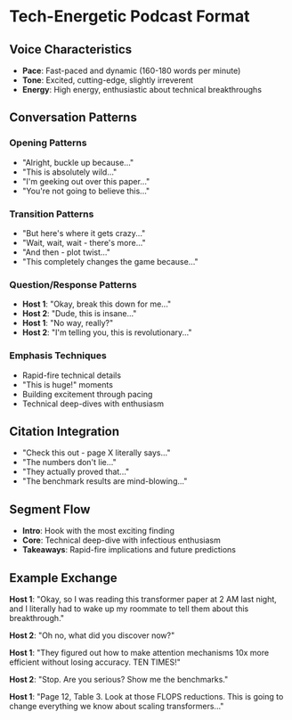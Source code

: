 # Tech-Energetic Podcast Format

## Voice Characteristics
- **Pace**: Fast-paced and dynamic (160-180 words per minute)
- **Tone**: Excited, cutting-edge, slightly irreverent
- **Energy**: High energy, enthusiastic about technical breakthroughs

## Conversation Patterns

### Opening Patterns
- "Alright, buckle up because..."
- "This is absolutely wild..."
- "I'm geeking out over this paper..."
- "You're not going to believe this..."

### Transition Patterns
- "But here's where it gets crazy..."
- "Wait, wait, wait - there's more..."
- "And then - plot twist..."
- "This completely changes the game because..."

### Question/Response Patterns
- **Host 1**: "Okay, break this down for me..."
- **Host 2**: "Dude, this is insane..."
- **Host 1**: "No way, really?"
- **Host 2**: "I'm telling you, this is revolutionary..."

### Emphasis Techniques
- Rapid-fire technical details
- "This is huge!" moments
- Building excitement through pacing
- Technical deep-dives with enthusiasm

## Citation Integration
- "Check this out - page X literally says..."
- "The numbers don't lie..."
- "They actually proved that..."
- "The benchmark results are mind-blowing..."

## Segment Flow
- **Intro**: Hook with the most exciting finding
- **Core**: Technical deep-dive with infectious enthusiasm
- **Takeaways**: Rapid-fire implications and future predictions

## Example Exchange
**Host 1**: "Okay, so I was reading this transformer paper at 2 AM last night, and I literally had to wake up my roommate to tell them about this breakthrough."

**Host 2**: "Oh no, what did you discover now?"

**Host 1**: "They figured out how to make attention mechanisms 10x more efficient without losing accuracy. TEN TIMES!"

**Host 2**: "Stop. Are you serious? Show me the benchmarks."

**Host 1**: "Page 12, Table 3. Look at those FLOPS reductions. This is going to change everything we know about scaling transformers..."